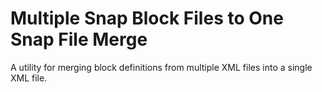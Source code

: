 # Multiple Snap Block Files to One Snap File Merge

A utility for merging block definitions from multiple XML files into a single XML file.
